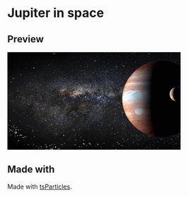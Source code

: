 # Jupiter in space

## Preview
![jupiterInSpace preview](https://raw.githubusercontent.com/Achille004/animated_wallpapers/master/jupiterInSpace/preview.gif?raw=true)

## Made with
Made with [tsParticles](https://github.com/matteobruni/tsparticles).